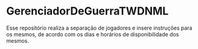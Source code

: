 # GerenciadorDeGuerraTWDNML
Esse repositório realiza a separação de jogadores e insere instruções para os mesmos, de acordo com os dias e horários de disponibilidade dos mesmos.
